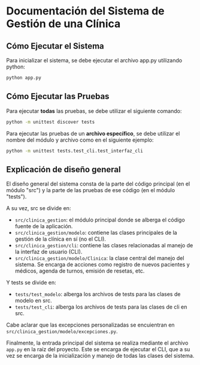 # Documentación del Sistema de Gestión de una Clínica

## Cómo Ejecutar el Sistema

Para inicializar el sistema, se debe ejecutar el archivo app.py utilizando python:

```bash
python app.py
```

## Cómo Ejecutar las Pruebas

Para ejecutar **todas** las pruebas, se debe utilizar el siguiente comando:
```bash
python -m unittest discover tests
```

Para ejecutar las pruebas de un **archivo específico**, se debe utilizar el nombre del módulo y archivo como en el siguiente ejemplo:
```bash
python -m unittest tests.test_cli.test_interfaz_cli
```

## Explicación de diseño general

El diseño general del sistema consta de la parte del código principal (en el módulo "src") y la parte de las pruebas de ese código (en el módulo "tests").

A su vez, src se divide en:

- `src/clinica_gestion`: el módulo principal donde se alberga el código fuente de la aplicación.
- `src/clinica_gestion/modelo`: contiene las clases principales de la gestión de la clínica en sí (no el CLI).
- `src/clinica_gestion/cli`: contiene las clases relacionadas al manejo de la interfaz de usuario (CLI).
- `src/clinica_gestion/modelo/Clinica`: la clase central del manejo del sistema. Se encarga de acciones como registro de nuevos pacientes y médicos, agenda de turnos, emisión de resetas, etc.

Y tests se divide en:

- `tests/test_modelo`: alberga los archivos de tests para las clases de modelo en src.
- `tests/test_cli`: alberga los archivos de tests para las clases de cli en src.

Cabe aclarar que las excepciones personalizadas se encuientran en `src/clinica_gestion/modelo/excepciones.py`.

Finalmente, la entrada principal del sistema se realiza mediante el archivo `app.py` en la raíz del proyecto. Este se encarga de ejecutar el CLI, que a su vez se encarga de la inicialización y manejo de todas las clases del sistema.

